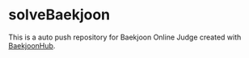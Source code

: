 # solveBaekjoon
This is a auto push repository for Baekjoon Online Judge created with [BaekjoonHub](https://github.com/BaekjoonHub/BaekjoonHub).
